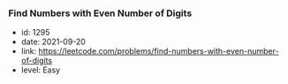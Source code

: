 ### Find Numbers with Even Number of Digits

* id: 1295
* date: 2021-09-20
* link: https://leetcode.com/problems/find-numbers-with-even-number-of-digits
* level: Easy
